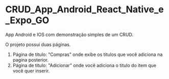 # CRUD_App_Android_React_Native_e_Expo_GO
App Android e IOS com demonstração simples de um CRUD.

O projeto possui duas páginas.

1. Página de titulo: "Compras" onde exibe os titulos que você adiciona na pagina posterior.
2. Página de titulo: "Adicionar" onde você adiciona o titulo do item que você quer inserir.